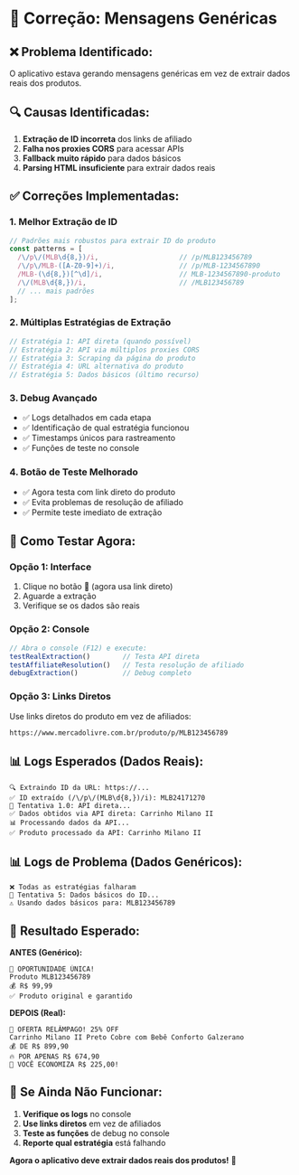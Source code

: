# 🔧 Correção: Mensagens Genéricas

## ❌ **Problema Identificado:**
O aplicativo estava gerando mensagens genéricas em vez de extrair dados reais dos produtos.

## 🔍 **Causas Identificadas:**

1. **Extração de ID incorreta** dos links de afiliado
2. **Falha nos proxies CORS** para acessar APIs
3. **Fallback muito rápido** para dados básicos
4. **Parsing HTML insuficiente** para extrair dados reais

## ✅ **Correções Implementadas:**

### 1. **Melhor Extração de ID**
```javascript
// Padrões mais robustos para extrair ID do produto
const patterns = [
  /\/p\/(MLB\d{8,})/i,                    // /p/MLB123456789
  /\/p\/MLB-([A-Z0-9]+)/i,                // /p/MLB-1234567890
  /MLB-(\d{8,})[^\d]/i,                   // MLB-1234567890-produto
  /\/(MLB\d{8,})/i,                       // /MLB123456789
  // ... mais padrões
];
```

### 2. **Múltiplas Estratégias de Extração**
```javascript
// Estratégia 1: API direta (quando possível)
// Estratégia 2: API via múltiplos proxies CORS
// Estratégia 3: Scraping da página do produto
// Estratégia 4: URL alternativa do produto
// Estratégia 5: Dados básicos (último recurso)
```

### 3. **Debug Avançado**
- ✅ Logs detalhados em cada etapa
- ✅ Identificação de qual estratégia funcionou
- ✅ Timestamps únicos para rastreamento
- ✅ Funções de teste no console

### 4. **Botão de Teste Melhorado**
- ✅ Agora testa com link direto do produto
- ✅ Evita problemas de resolução de afiliado
- ✅ Permite teste imediato de extração

## 🧪 **Como Testar Agora:**

### **Opção 1: Interface**
1. Clique no botão 🧪 (agora usa link direto)
2. Aguarde a extração
3. Verifique se os dados são reais

### **Opção 2: Console**
```javascript
// Abra o console (F12) e execute:
testRealExtraction()        // Testa API direta
testAffiliateResolution()   // Testa resolução de afiliado
debugExtraction()           // Debug completo
```

### **Opção 3: Links Diretos**
Use links diretos do produto em vez de afiliados:
```
https://www.mercadolivre.com.br/produto/p/MLB123456789
```

## 📊 **Logs Esperados (Dados Reais):**

```
🔍 Extraindo ID da URL: https://...
✅ ID extraído (/\/p\/(MLB\d{8,})/i): MLB24171270
📡 Tentativa 1.0: API direta...
✅ Dados obtidos via API direta: Carrinho Milano II
📊 Processando dados da API...
✅ Produto processado da API: Carrinho Milano II
```

## 📊 **Logs de Problema (Dados Genéricos):**

```
❌ Todas as estratégias falharam
📡 Tentativa 5: Dados básicos do ID...
⚠️ Usando dados básicos para: MLB123456789
```

## 🎯 **Resultado Esperado:**

**ANTES (Genérico):**
```
🎯 OPORTUNIDADE ÚNICA!
Produto MLB123456789
💰 R$ 99,99
✅ Produto original e garantido
```

**DEPOIS (Real):**
```
🚨 OFERTA RELÂMPAGO! 25% OFF
Carrinho Milano II Preto Cobre com Bebê Conforto Galzerano
💰 DE R$ 899,90
🔥 POR APENAS R$ 674,90
💸 VOCÊ ECONOMIZA R$ 225,00!
```

## 🔧 **Se Ainda Não Funcionar:**

1. **Verifique os logs** no console
2. **Use links diretos** em vez de afiliados
3. **Teste as funções** de debug no console
4. **Reporte qual estratégia** está falhando

**Agora o aplicativo deve extrair dados reais dos produtos!** 🎯
